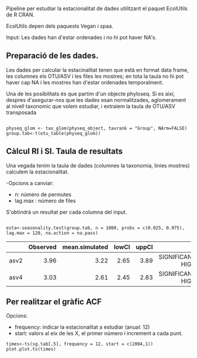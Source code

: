 Pipeline per estudiar la estacionalitat de dades utilitzant el paquet EcolUtils de R CRAN.

EcolUtils depen dels paquests Vegan i spaa.

Input: Les dades han d'estar ordenades i no hi pot haver NA's.

## Preparació de les dades.

Les dades per calcular la estacinalitat tenen que està en format data frame, les columnes els OTU/ASV i les files les mostres; en tota la taula no hi pot haver cap NA i les mostres han d'estar ordenades temporalment.

Una de les posibilitats és que partim d'un objecte phyloseq. Si es així, despres d'asegurar-nos que les dades esan normalitzades, aglomerament al nivell taxonomic que volem estudiar, i extraiem la taula de OTU/ASV transposada

```{r}

physeq_glom <- tax_glom(physeq_object, taxrank = "Group", NArm=FALSE)
group.tab<-t(otu_table(physeq_glom))

```

## Càlcul RI i SI. Taula de resultats 
Una vegada tenim la taula de dades (columnes la taxonomia, linies mostres) calculem la estacionalitat.

-Opcions a canviar:
* n: número de permutes
* lag.max : número de files

S'obtindrà un resultat per cada columna del input.

```{r}

esta<-seasonality.test(group.tab, n = 1000, probs = c(0.025, 0.975),  lag.max = 120, na.action = na.pass)

```
|      | Observed | mean.simulated | lowCI | uppCI |sign |
| -----|---------:| -----:|-------------:| -----:|-----:|
| asv2 | 3.96 | 3.22 | 2.65 | 3.89 | SIGNIFICANTLY HIGHER |
| asv4 | 3.03 | 2.61 | 2.45 | 2.83 | SIGNIFICANTLY HIGHER |

## Per realitzar el gràfic ACF

Opcions:
* frequency: indicar la estacionalitat a estudiar (anual: 12)
* start: valors al eix de les X, el primer número i increment a cada punt.

```{r}
times<-ts(sg.tab[,5], frequency = 12, start = c(2004,1))
plot.plot.ts(times)
```
